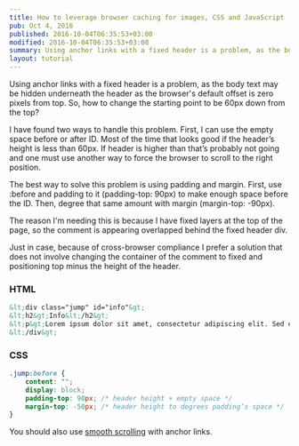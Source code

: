 ```yaml
---
title: How to leverage browser caching for images, CSS and JavaScript
pub: Oct 4, 2016
published: 2016-10-04T06:35:53+03:00
modified: 2016-10-04T06:35:53+03:00
summary: Using anchor links with a fixed header is a problem, as the body text may be hidden underneath the header. No JavaScript needed.
layout: tutorial
---
```


Using anchor links with a fixed header is a problem, as the body text may be hidden underneath the header as the browser's default offset is zero pixels from top. So, how to change the starting point to be 60px down from the top?

I have found two ways to handle this problem. First, I can use the empty space before or after ID. Most of the time that looks good if the header’s height is less than 60px. If header is higher than that’s probably not going and one must use another way to force the browser to scroll to the right position.

The best way to solve this problem is using padding and margin. First, use :before and padding to it (padding-top: 90px) to make enough space before the ID. Then, degree that same amount with margin (margin-top: -90px).

The reason I'm needing this is because I have fixed layers at the top of the page, so the comment is appearing overlapped behind the fixed header div.

Just in case, because of cross-browser compliance I prefer a solution that does not involve changing the container of the comment to fixed and positioning top minus the height of the header.

### HTML

```HTML
&lt;div class="jump" id="info"&gt;
&lt;h2&gt;Info&lt;/h2&gt;
&lt;p&gt;Lorem ipsum dolor sit amet, consectetur adipiscing elit. Sed eu ex sed tellus viverra rutrum.&lt;/p&gt;
&lt;/div&gt;
```

### CSS

```CSS
.jump:before {
    content: "";
    display: block;
    padding-top: 90px; /* header height + empty space */
    margin-top: -50px; /* header height to degrees padding’s space */
}
```

You should also use <a href="/tutorials/animated-smooth-scrolling-effect" title="Animated smooth scrolling effect for one-page website">smooth scrolling</a> with anchor links.